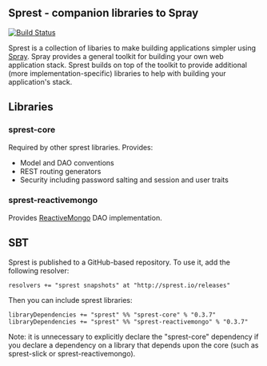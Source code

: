 ## Sprest - companion libraries to Spray ##

[![Build Status](https://travis-ci.org/markschaake/sprest.png)](https://travis-ci.org/markschaake/sprest)

Sprest is a collection of libaries to make building applications simpler using [Spray](http://spray.io). Spray provides a general toolkit for building your own web application stack. Sprest builds on top of the toolkit to provide additional (more implementation-specific) libraries to help with building your application's stack.

## Libraries ##

### sprest-core ###
Required by other sprest libraries.
Provides:

* Model and DAO conventions
* REST routing generators
* Security including password salting and session and user traits

### sprest-reactivemongo ###
Provides [ReactiveMongo](http://reactivemongo.org/) DAO implementation.

## SBT ##
Sprest is published to a GitHub-based repository. To use it, add the following resolver:

    resolvers += "sprest snapshots" at "http://sprest.io/releases"

Then you can include sprest libraries:

    libraryDependencies += "sprest" %% "sprest-core" % "0.3.7"
    libraryDependencies += "sprest" %% "sprest-reactivemongo" % "0.3.7"

Note: it is unnecessary to explicitly declare the "sprest-core" dependency if you declare a dependency on a library that depends upon the core (such as sprest-slick or sprest-reactivemongo).
